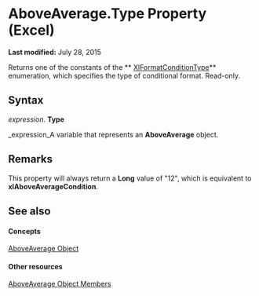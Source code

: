 
# AboveAverage.Type Property (Excel)

 **Last modified:** July 28, 2015

Returns one of the constants of the  ** [XlFormatConditionType](ae97c695-f56a-c9ee-91b0-dac413c93428.md)** enumeration, which specifies the type of conditional format. Read-only.

## Syntax

 _expression_. **Type**

 _expression_A variable that represents an  **AboveAverage** object.


## Remarks

This property will always return a  **Long** value of "12", which is equivalent to **xlAboveAverageCondition**.


## See also


#### Concepts


 [AboveAverage Object](dd4ea82f-7986-5d6f-2b0e-fe0ca38226e2.md)
#### Other resources


 [AboveAverage Object Members](85828a41-ce2a-4979-8918-3adaed2f5661.md)

